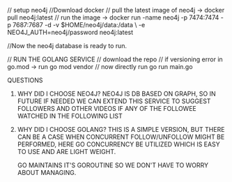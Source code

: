 // setup neo4j
//Download docker
// pull the latest image of neo4j -> docker pull neo4j:latest
// run the image -> docker run -name neo4j -p 7474:7474 -p 7687:7687 -d -v $HOME/neo4j/data:/data \ -e NEO4J_AUTH=neo4j/password neo4j:latest

//Now the neo4j database is ready to run.


// RUN THE GOLANG SERVICE
// download the repo
// if versioning error in go.mod -> run go mod vendor
// now directly run go run main.go

QUESTIONS

1. WHY DID I CHOOSE NEO4J?
    NEO4J IS DB BASED ON GRAPH, SO IN FUTURE IF NEEDED WE CAN EXTEND THIS SERVICE TO SUGGEST FOLLOWERS AND OTHER VIDEOS IF ANY OF THE FOLLOWEE WATCHED IN THE FOLLOWING LIST
2. WHY DID I CHOOSE GOLANG?
    THIS IS A SIMPLE VERSION, BUT THERE CAN BE A CASE WHEN CONCURRENT FOLLOW/UNFOLLOW MIGHT BE PERFORMED, HERE GO CONCURRENCY BE UTILIZED WHICH IS EASY TO USE AND ARE LIGHT WEIGHT.

    GO MAINTAINS IT'S GOROUTINE SO WE DON'T HAVE TO WORRY ABOUT MANAGING.